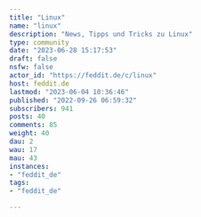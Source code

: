```yaml
---
title: "Linux" 
name: "linux"
description: "News, Tipps und Tricks zu Linux"
type: community
date: "2023-06-28 15:17:53"
draft: false
nsfw: false
actor_id: "https://feddit.de/c/linux"
host: feddit.de
lastmod: "2023-06-04 10:36:46"
published: "2022-09-26 06:59:32"
subscribers: 941
posts: 40
comments: 85
weight: 40
dau: 2
wau: 17
mau: 43
instances:
- "feddit_de"
tags: 
- "feddit_de"

---
```

